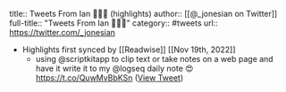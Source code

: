 title:: Tweets From Ian 👨🏼‍💻 (highlights)
author:: [[@_jonesian on Twitter]]
full-title:: "Tweets From Ian 👨🏼‍💻"
category:: #tweets
url:: https://twitter.com/_jonesian

- Highlights first synced by [[Readwise]] [[Nov 19th, 2022]]
	- using @scriptkitapp to clip text or take notes on a web page and have it write it to my @logseq daily note 😍 https://t.co/QuwMvBbKSn ([View Tweet](https://twitter.com/_jonesian/status/1492265368357851139))